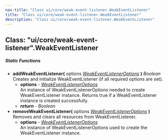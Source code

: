 ```yaml
---
nav-title: "Class ui/core/weak-event-listener.WeakEventListener"
title: "Class ui/core/weak-event-listener.WeakEventListener"
description: "Class ui/core/weak-event-listener.WeakEventListener"
---
```

## Class: "ui/core/weak-event-listener".WeakEventListener

##### Static Functions
 - **addWeakEventListener(** options [_WeakEventListenerOptions_](../../../ui/core/weak-event-listener/WeakEventListenerOptions.md) **)** _Boolean_  
     Creates and initialize WeakEventListener (if all required options are set).
   - **options** - [_WeakEventListenerOptions_](../../../ui/core/weak-event-listener/WeakEventListenerOptions.md)  
     An instance of WeakEventListenerOptions needed to create WeakEventListener instance.
Returns true if a WeakEventListener instance is created successfully.
   - _**return**_ - _Boolean_
 - **removeWeakEventListener(** options [_WeakEventListenerOptions_](../../../ui/core/weak-event-listener/WeakEventListenerOptions.md) **)**  
     Removes and clears all resources from WeakEventListener.
   - **options** - [_WeakEventListenerOptions_](../../../ui/core/weak-event-listener/WeakEventListenerOptions.md)  
     An instance of WeakEventListenerOptions used to create the WeakEventListener instance.
